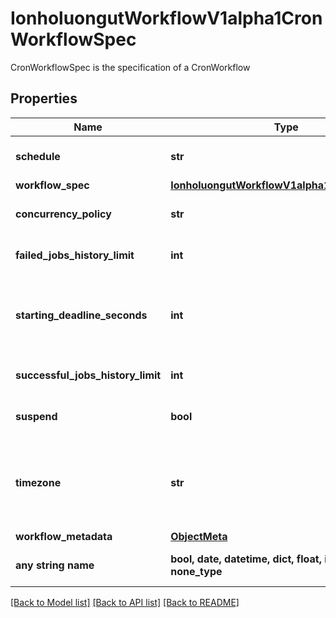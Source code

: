 # IonholuongutWorkflowV1alpha1CronWorkflowSpec

CronWorkflowSpec is the specification of a CronWorkflow

## Properties
Name | Type | Description | Notes
------------ | ------------- | ------------- | -------------
**schedule** | **str** | Schedule is a schedule to run the Workflow in Cron format | 
**workflow_spec** | [**IonholuongutWorkflowV1alpha1WorkflowSpec**](IonholuongutWorkflowV1alpha1WorkflowSpec.md) |  | 
**concurrency_policy** | **str** | ConcurrencyPolicy is the K8s-style concurrency policy that will be used | [optional] 
**failed_jobs_history_limit** | **int** | FailedJobsHistoryLimit is the number of failed jobs to be kept at a time | [optional] 
**starting_deadline_seconds** | **int** | StartingDeadlineSeconds is the K8s-style deadline that will limit the time a CronWorkflow will be run after its original scheduled time if it is missed. | [optional] 
**successful_jobs_history_limit** | **int** | SuccessfulJobsHistoryLimit is the number of successful jobs to be kept at a time | [optional] 
**suspend** | **bool** | Suspend is a flag that will stop new CronWorkflows from running if set to true | [optional] 
**timezone** | **str** | Timezone is the timezone against which the cron schedule will be calculated, e.g. \&quot;Asia/Tokyo\&quot;. Default is machine&#39;s local time. | [optional] 
**workflow_metadata** | [**ObjectMeta**](ObjectMeta.md) |  | [optional] 
**any string name** | **bool, date, datetime, dict, float, int, list, str, none_type** | any string name can be used but the value must be the correct type | [optional]

[[Back to Model list]](../README.md#documentation-for-models) [[Back to API list]](../README.md#documentation-for-api-endpoints) [[Back to README]](../README.md)


